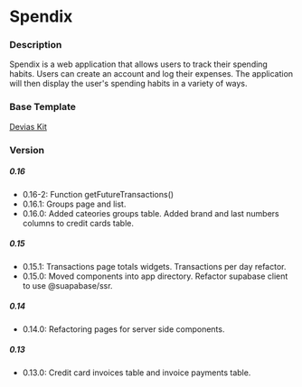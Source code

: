 # Spendix

### Description 

Spendix is a web application that allows users to track their spending habits. Users can create an account and log their expenses. The application will then display the user's spending habits in a variety of ways.

### Base Template

[Devias Kit](https://github.com/devias-io/material-kit-react)

### Version

##### 0.16
- 0.16-2: Function getFutureTransactions()
- 0.16.1: Groups page and list.
- 0.16.0: Added cateories groups table. Added brand and last numbers columns to credit cards table.

##### 0.15
- 0.15.1: Transactions page totals widgets. Transactions per day refactor.
- 0.15.0: Moved components into app directory. Refactor supabase client to use @suapabase/ssr. 

##### 0.14
- 0.14.0: Refactoring pages for server side components.

##### 0.13
- 0.13.0: Credit card invoices table and invoice payments table.